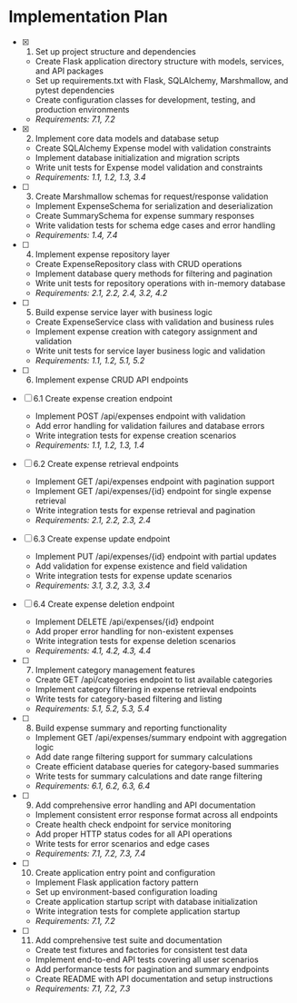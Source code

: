# Implementation Plan

- [x] 1. Set up project structure and dependencies





  - Create Flask application directory structure with models, services, and API packages
  - Set up requirements.txt with Flask, SQLAlchemy, Marshmallow, and pytest dependencies
  - Create configuration classes for development, testing, and production environments
  - _Requirements: 7.1, 7.2_

- [x] 2. Implement core data models and database setup





  - Create SQLAlchemy Expense model with validation constraints
  - Implement database initialization and migration scripts
  - Write unit tests for Expense model validation and constraints
  - _Requirements: 1.1, 1.2, 1.3, 3.4_

- [ ] 3. Create Marshmallow schemas for request/response validation
  - Implement ExpenseSchema for serialization and deserialization
  - Create SummarySchema for expense summary responses
  - Write validation tests for schema edge cases and error handling
  - _Requirements: 1.4, 7.4_

- [ ] 4. Implement expense repository layer
  - Create ExpenseRepository class with CRUD operations
  - Implement database query methods for filtering and pagination
  - Write unit tests for repository operations with in-memory database
  - _Requirements: 2.1, 2.2, 2.4, 3.2, 4.2_

- [ ] 5. Build expense service layer with business logic
  - Create ExpenseService class with validation and business rules
  - Implement expense creation with category assignment and validation
  - Write unit tests for service layer business logic and validation
  - _Requirements: 1.1, 1.2, 5.1, 5.2_

- [ ] 6. Implement expense CRUD API endpoints
- [ ] 6.1 Create expense creation endpoint
  - Implement POST /api/expenses endpoint with validation
  - Add error handling for validation failures and database errors
  - Write integration tests for expense creation scenarios
  - _Requirements: 1.1, 1.2, 1.3, 1.4_

- [ ] 6.2 Create expense retrieval endpoints
  - Implement GET /api/expenses endpoint with pagination support
  - Implement GET /api/expenses/{id} endpoint for single expense retrieval
  - Write integration tests for expense retrieval and pagination
  - _Requirements: 2.1, 2.2, 2.3, 2.4_

- [ ] 6.3 Create expense update endpoint
  - Implement PUT /api/expenses/{id} endpoint with partial updates
  - Add validation for expense existence and field validation
  - Write integration tests for expense update scenarios
  - _Requirements: 3.1, 3.2, 3.3, 3.4_

- [ ] 6.4 Create expense deletion endpoint
  - Implement DELETE /api/expenses/{id} endpoint
  - Add proper error handling for non-existent expenses
  - Write integration tests for expense deletion scenarios
  - _Requirements: 4.1, 4.2, 4.3, 4.4_

- [ ] 7. Implement category management features
  - Create GET /api/categories endpoint to list available categories
  - Implement category filtering in expense retrieval endpoints
  - Write tests for category-based filtering and listing
  - _Requirements: 5.1, 5.2, 5.3, 5.4_

- [ ] 8. Build expense summary and reporting functionality
  - Implement GET /api/expenses/summary endpoint with aggregation logic
  - Add date range filtering support for summary calculations
  - Create efficient database queries for category-based summaries
  - Write tests for summary calculations and date range filtering
  - _Requirements: 6.1, 6.2, 6.3, 6.4_

- [ ] 9. Add comprehensive error handling and API documentation
  - Implement consistent error response format across all endpoints
  - Create health check endpoint for service monitoring
  - Add proper HTTP status codes for all API operations
  - Write tests for error scenarios and edge cases
  - _Requirements: 7.1, 7.2, 7.3, 7.4_

- [ ] 10. Create application entry point and configuration
  - Implement Flask application factory pattern
  - Set up environment-based configuration loading
  - Create application startup script with database initialization
  - Write integration tests for complete application startup
  - _Requirements: 7.1, 7.2_

- [ ] 11. Add comprehensive test suite and documentation
  - Create test fixtures and factories for consistent test data
  - Implement end-to-end API tests covering all user scenarios
  - Add performance tests for pagination and summary endpoints
  - Create README with API documentation and setup instructions
  - _Requirements: 7.1, 7.2, 7.3_